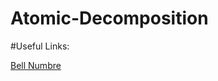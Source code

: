 # Atomic-Decomposition
#Useful Links:

[Bell Numbre](https://discrete.openmathbooks.org/more/mdm/sec_adv-bell.html#:~:text=The%20Bell%20numbers%20are%20related,into%20%5C(n%5C)%20subsets.)
